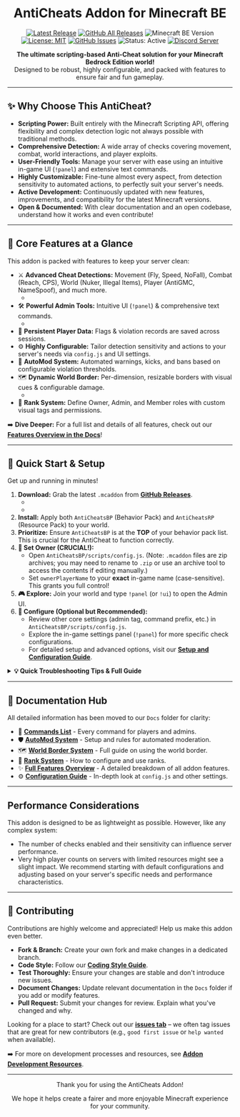 <p align="center">
  <!-- TODO: Add a cool project logo/banner here. Example: <img src="link_to_your_logo.png" alt="AntiCheats Addon Logo" width="200"/> -->
  <h1 align="center">AntiCheats Addon for Minecraft BE</h1>
</p>

<p align="center">
  <a href="https://github.com/SjnExe/AntiCheats/releases/latest"><img src="https://img.shields.io/github/v/release/SjnExe/AntiCheats?label=latest%20version&display_name=tag&sort=semver&style=for-the-badge" alt="Latest Release"/></a>
  <a href="https://github.com/SjnExe/AntiCheats/releases"><img src="https://img.shields.io/github/downloads/SjnExe/AntiCheats/total?style=for-the-badge" alt="GitHub All Releases"/></a>
  <img src="https://img.shields.io/badge/Minecraft_BE-1.21.90%2B-brightgreen?style=for-the-badge&logo=minecraft" alt="Minecraft BE Version"/>
  <a href="LICENSE"><img src="https://img.shields.io/badge/License-MIT-yellow?style=for-the-badge" alt="License: MIT"/></a>
  <a href="https://github.com/SjnExe/AntiCheats/issues"><img src="https://img.shields.io/github/issues/SjnExe/AntiCheats?style=for-the-badge&logo=github" alt="GitHub Issues"/></a>
  <img src="https://img.shields.io/badge/Status-Active-green?style=for-the-badge" alt="Status: Active"/>
  <a href="https://discord.gg/SMUHUnGyyz"><img src="https://img.shields.io/discord/633296555650318346?style=for-the-badge&logo=discord&logoColor=white&label=Discord&color=7289DA" alt="Discord Server"/></a>
</p>

<p align="center">
  <strong>The ultimate scripting-based Anti-Cheat solution for your Minecraft Bedrock Edition world!</strong>
  <br />
  Designed to be robust, highly configurable, and packed with features to ensure fair and fun gameplay.
</p>

---

## ✨ Why Choose This AntiCheat?

*   **Scripting Power:** Built entirely with the Minecraft Scripting API, offering flexibility and complex detection logic not always possible with traditional methods.
*   **Comprehensive Detection:** A wide array of checks covering movement, combat, world interactions, and player exploits.
*   **User-Friendly Tools:** Manage your server with ease using an intuitive in-game UI (`!panel`) and extensive text commands.
*   **Highly Customizable:** Fine-tune almost every aspect, from detection sensitivity to automated actions, to perfectly suit your server's needs.
*   **Active Development:** Continuously updated with new features, improvements, and compatibility for the latest Minecraft versions.
*   **Open & Documented:** With clear documentation and an open codebase, understand how it works and even contribute!

---

## 🌟 Core Features at a Glance

This addon is packed with features to keep your server clean:

*   ⚔️ **Advanced Cheat Detections:** Movement (Fly, Speed, NoFall), Combat (Reach, CPS), World (Nuker, Illegal Items), Player (AntiGMC, NameSpoof), and much more.
    *   <!-- TODO: Placeholder for a GIF/Screenshot showcasing a cheat detection in action -->
*   🛠️ **Powerful Admin Tools:** Intuitive UI (`!panel`) & comprehensive text commands.
    *   <!-- TODO: Placeholder for a GIF/Screenshot of the !panel UI -->
*   💾 **Persistent Player Data:** Flags & violation records are saved across sessions.
*   ⚙️ **Highly Configurable:** Tailor detection sensitivity and actions to your server's needs via `config.js` and UI settings.
*   🤖 **AutoMod System:** Automated warnings, kicks, and bans based on configurable violation thresholds.
*   🗺️ **Dynamic World Border:** Per-dimension, resizable borders with visual cues & configurable damage.
    *   <!-- TODO: Placeholder for a GIF/Screenshot of the World Border visuals -->
*   🏅 **Rank System:** Define Owner, Admin, and Member roles with custom visual tags and permissions.

➡️ **Dive Deeper:** For a full list and details of all features, check out our [**Features Overview in the Docs**](Docs/FeaturesOverview.md)!

---

## 🚀 Quick Start & Setup

Get up and running in minutes!

1.  **Download:** Grab the latest `.mcaddon` from [**GitHub Releases**](https://github.com/SjnExe/AntiCheats/releases).
    *   <!-- Optional: Link to a video installation tutorial if one is created -->
    *   <!-- Example: [Watch Video Tutorial](your_video_link_here) -->
2.  **Install:** Apply both `AntiCheatsBP` (Behavior Pack) and `AntiCheatsRP` (Resource Pack) to your world.
3.  **Prioritize:** Ensure `AntiCheatsBP` is at the **TOP** of your behavior pack list. This is crucial for the AntiCheat to function correctly.
4.  **👑 Set Owner (CRUCIAL!):**
    *   Open `AntiCheatsBP/scripts/config.js`. (Note: `.mcaddon` files are zip archives; you may need to rename to `.zip` or use an archive tool to access the contents if editing manually.)
    *   Set `ownerPlayerName` to your **exact** in-game name (case-sensitive). This grants you full control!
5.  **🎮 Explore:** Join your world and type `!panel` (or `!ui`) to open the Admin UI.
6.  **🔧 Configure (Optional but Recommended):**
    *   Review other core settings (admin tag, command prefix, etc.) in `AntiCheatsBP/scripts/config.js`.
    *   Explore the in-game settings panel (`!panel`) for more specific check configurations.
    *   For detailed setup and advanced options, visit our [**Setup and Configuration Guide**](Docs/ConfigurationGuide.md).

<details>
<summary><strong>💡 Quick Troubleshooting Tips & Full Guide</strong></summary>

Common quick checks:
- Ensure `AntiCheatsBP` is at the very top of your behavior packs.
- Verify your `ownerPlayerName` in `config.js` is exact (case-sensitive).
- Check Minecraft version compatibility (see badge above).
- Test for conflicts with other addons, especially those modifying player behavior.

➡️ For a comprehensive guide, see our [**Troubleshooting Guide**](Docs/Troubleshooting.md).

If problems persist after checking the guide, please [report an issue](https://github.com/SjnExe/AntiCheats/issues)!
</details>

---

## 📖 Documentation Hub

All detailed information has been moved to our `Docs` folder for clarity:

*   📜 [**Commands List**](Docs/Commands.md) - Every command for players and admins.
*   🛡️ [**AutoMod System**](Docs/AutoModDetails.md) - Setup and rules for automated moderation.
*   🗺️ [**World Border System**](Docs/WorldBorderDetails.md) - Full guide on using the world border.
*   🏅 [**Rank System**](Docs/RankSystem.md) - How to configure and use ranks.
*   ✨ [**Full Features Overview**](Docs/FeaturesOverview.md) - A detailed breakdown of all addon features.
*   ⚙️ [**Configuration Guide**](Docs/ConfigurationGuide.md) - In-depth look at `config.js` and other settings.

---

##  Performance Considerations

This addon is designed to be as lightweight as possible. However, like any complex system:
*   The number of checks enabled and their sensitivity can influence server performance.
*   Very high player counts on servers with limited resources might see a slight impact.
We recommend starting with default configurations and adjusting based on your server's specific needs and performance characteristics.

---

## 🤝 Contributing

Contributions are highly welcome and appreciated! Help us make this addon even better.

*   **Fork & Branch:** Create your own fork and make changes in a dedicated branch.
*   **Code Style:** Follow our [**Coding Style Guide**](Dev/CodingStyle.md).
*   **Test Thoroughly:** Ensure your changes are stable and don't introduce new issues.
*   **Document Changes:** Update relevant documentation in the `Docs` folder if you add or modify features.
*   **Pull Request:** Submit your changes for review. Explain what you've changed and why.

Looking for a place to start? Check out our [**issues tab**](https://github.com/SjnExe/AntiCheats/issues) – we often tag issues that are great for new contributors (e.g., `good first issue` or `help wanted` when available).

➡️ For more on development processes and resources, see [**Addon Development Resources**](Dev/README.md).

---

<p align="center">Thank you for using the AntiCheats Addon!</p>
<p align="center">We hope it helps create a fairer and more enjoyable Minecraft experience for your community.</p>
